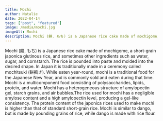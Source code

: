 ```yaml
---
title: Mochi
author: Natalie
date: 2022-04-14
tags: ["post", "featured"]
image: /media/mochi.jpg
imageAlt: Mochi
description: Mochi (餅, もち) is a Japanese rice cake made of mochigome, a short-grain japonica glutinous rice, and sometimes other ingredients such as water, sugar, and cornstarch. The rice is pounded into paste and molded into the desired shape. In Japan it is traditionally made in a ceremony called mochitsuki (餅搗き). While eaten year-round, mochi is a traditional food for the Japanese New Year, and is commonly sold and eaten during that time. Mochi is a multicomponent food consisting of polysaccharides, lipids, protein, and water. Mochi has a heterogeneous structure of amylopectin gel, starch grains, and air bubbles.The rice used for mochi has a negligible amylose content and a high amylopectin level, producing a gel-like consistency. The protein content of the japonica rices used to make mochi is higher than that of standard short-grain rice. Mochi is similar to dango, but is made by pounding grains of rice, while dango is made with rice flour.
---
```


Mochi (餅, もち) is a Japanese rice cake made of mochigome, a short-grain japonica glutinous rice, and sometimes other ingredients such as water, sugar, and cornstarch. The rice is pounded into paste and molded into the desired shape. In Japan it is traditionally made in a ceremony called mochitsuki (餅搗き). While eaten year-round, mochi is a traditional food for the Japanese New Year, and is commonly sold and eaten during that time. Mochi is a multicomponent food consisting of polysaccharides, lipids, protein, and water. Mochi has a heterogeneous structure of amylopectin gel, starch grains, and air bubbles.The rice used for mochi has a negligible amylose content and a high amylopectin level, producing a gel-like consistency. The protein content of the japonica rices used to make mochi is higher than that of standard short-grain rice. Mochi is similar to dango, but is made by pounding grains of rice, while dango is made with rice flour.
